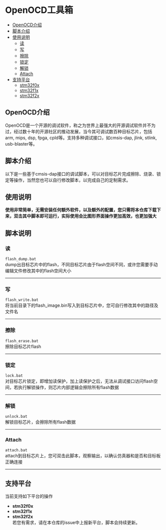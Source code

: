 # OpenOCD工具箱
* [OpenOCD介绍](#openocd介绍) 
* [脚本介绍](#脚本介绍)
* [使用说明](#使用说明)
    * [读](#读)
    * [写](#写)
    * [擦除](#擦除)
    * [锁定](#锁定)
    * [解锁](#解锁)
    * [Attach](#attach)
* [支持平台](#支持平台)
	* [stm32f0x](#)
	* [stm32f1x](#)
	* [stm32f2x](#)
## OpenOCD介绍
OpenOCD是一个开源的调试软件，称之为世界上最强大的开源调试软件并不为过，经过数十年的开源社区的推动发展，当今其可调试数百种目标芯片，包括arm, mips, dsp, fpga, cpld等。支持多种调试接口，如cmsis-dap, jlink, stlink, usb-blaster等。  
## 脚本介绍
以下是一些基于cmsis-dap接口的调试脚本，可以对目标芯片完成擦除、烧录、锁定等操作，当然您也可以自行修改脚本，以完成自己的定制需求。  
## 使用说明
**使用非常简单，无需安装任何额外软件，以及额外的配置，您只需将本仓库下载下来，双击其中脚本即可运行，实际使用会比图形界面操作更加高效，也更加强大**   
## 脚本说明
### 读
`flash_dump.bat`  
dump出目标芯片中的flash，不同目标芯片由于flash空间不同，或许您需要手动编辑文件修改其中的flash空间大小
****
### 写
`flash_write.bat`  
将当前目录下的flash_image.bin写入到目标芯片中，您可自行修改其中的路径及文件名
****
### 擦除
`flash_erase.bat`  
擦除目标芯片flash
****
### 锁定
`lock.bat`  
对目标芯片锁定，即增加读保护，加上读保护之后，无法从调试接口访问flash空间，若执行解锁操作，则芯片内部逻辑会擦除所有flash数据
****
### 解锁
`unlock.bat`  
解锁目标芯片，会擦除所有flash数据
****
### Attach
`attach.bat`  
attach到目标芯片上，您可双击此脚本，观察输出，以确认仿真器和是否和目标板正确连接
****
## 支持平台
当前支持如下平台的操作  
- **stm32f0x**  
- **stm32f1x**  
- **stm32f2x**  
若您有需求，请在本仓库的issue中上报新平台，脚本会持续更新。
